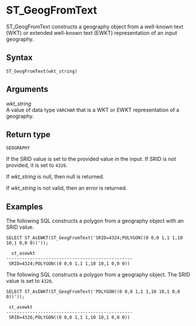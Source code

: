 # ST\_GeogFromText<a name="ST_GeogFromText-function"></a>

ST\_GeogFromText constructs a geography object from a well\-known text \(WKT\) or extended well\-known text \(EWKT\) representation of an input geography\. 

## Syntax<a name="ST_GeogFromText-function-syntax"></a>

```
ST_GeogFromText(wkt_string)
```

## Arguments<a name="ST_GeogFromText-function-arguments"></a>

 *wkt\_string*   
A value of data type `VARCHAR` that is a WKT or EWKT representation of a geography\.

## Return type<a name="ST_GeogFromText-function-return"></a>

`GEOGRAPHY`

If the SRID value is set to the provided value in the input\. If SRID is not provided, it is set to `4326`\. 

If *wkt\_string* is null, then null is returned\. 

If *wkt\_string* is not valid, then an error is returned\. 

## Examples<a name="ST_GeogFromText-function-examples"></a>

The following SQL constructs a polygon from a geography object with an SRID value\. 

```
SELECT ST_AsEWKT(ST_GeogFromText('SRID=4324;POLYGON((0 0,0 1,1 1,10 10,1 0,0 0))'));
```

```
  st_asewkt
------------------------------------------------
 SRID=4324;POLYGON((0 0,0 1,1 1,10 10,1 0,0 0))
```

The following SQL constructs a polygon from a geography object\. The SRID value is set to `4326`\.

```
SELECT ST_AsEWKT(ST_GeogFromText('POLYGON((0 0,0 1,1 1,10 10,1 0,0 0))'));
```

```
 st_asewkt
------------------------------------------------
 SRID=4326;POLYGON((0 0,0 1,1 1,10 10,1 0,0 0))
```